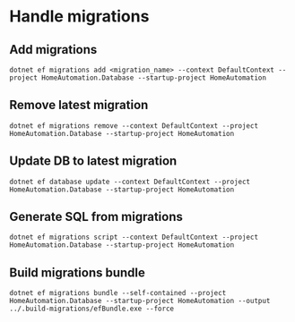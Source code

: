 ﻿# Handle migrations

## Add migrations

```
dotnet ef migrations add <migration_name> --context DefaultContext --project HomeAutomation.Database --startup-project HomeAutomation
```

## Remove latest migration

```
dotnet ef migrations remove --context DefaultContext --project HomeAutomation.Database --startup-project HomeAutomation
```

## Update DB to latest migration

```
dotnet ef database update --context DefaultContext --project HomeAutomation.Database --startup-project HomeAutomation
```

## Generate SQL from migrations

```
dotnet ef migrations script --context DefaultContext --project HomeAutomation.Database --startup-project HomeAutomation
```

## Build migrations bundle

```
dotnet ef migrations bundle --self-contained --project HomeAutomation.Database --startup-project HomeAutomation --output ../.build-migrations/efBundle.exe --force
```